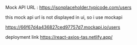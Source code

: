 
Mock API URL : https://jsonplaceholder.typicode.com/users

this mock api url is not displayed in ui, so i use mockapi 

https://66f67d4a436827ced97757d7.mockapi.io/users

deployment link https://react-axios-tas.netlify.app/

